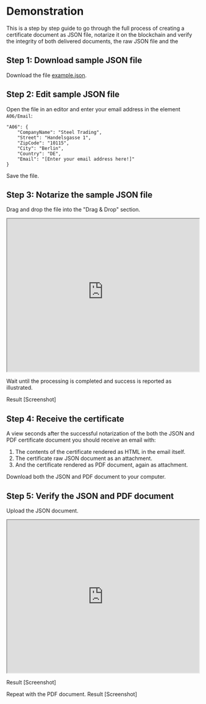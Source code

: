 # Demonstration

This is a step by step guide to go through the full process of creating a certificate document as JSON file, notarize it on the blockchain and verify the integrity of both delivered documents, the raw JSON file and the 
## Step 1: Download sample JSON file

Download the file [example.json](/_json/example.json ':ignore title :target=_blank').

## Step 2: Edit sample JSON file

Open the file in an editor and enter your email address in the element `A06/Email`:

    "A06": {
        "CompanyName": "Steel Trading",
        "Street": "Handelsgasse 1",
        "ZipCode": "10115",
        "City": "Berlin",
        "Country": "DE",
        "Email": "[Enter your email address here!]"
    }
Save the file.

## Step 3: Notarize the sample JSON file

Drag and drop the file into the "Drag & Drop" section.

<iframe width="100%" height="400" src="https://test.notarization.en10204.io"/></iframe>

Wait until the processing is completed and success is reported as illustrated.

Result [Screenshot]

## Step 4: Receive the certificate

A view seconds after the successful notarization of the both the JSON and PDF certificate document you should receive an email with:

1. The contents of the certificate rendered as HTML in the email itself.
2. The certificate raw JSON document as an attachment.
3. And the certificate rendered as PDF document, again as attachment.

Download both the JSON and PDF document to your computer. 

## Step 5: Verify the JSON and PDF document

Upload the JSON document.

<iframe width="100%" height="400" src="https://test.verification.en10204.io"/></iframe>

Result [Screenshot]

Repeat with the PDF document.
Result [Screenshot]
